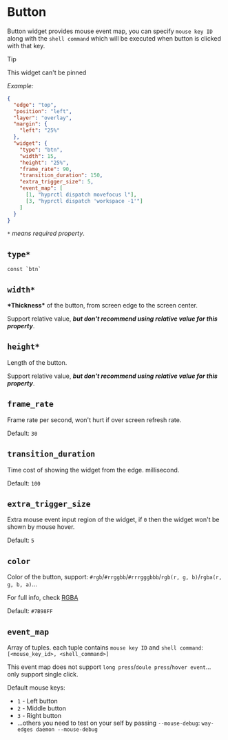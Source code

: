 # Button

Button widget provides mouse event map, you can specify `mouse key ID` along with the `shell command` which will be executed when button is clicked with that key.

> [!TIP]
> This widget can't be pinned

_Example:_

```json
{
  "edge": "top",
  "position": "left",
  "layer": "overlay",
  "margin": {
    "left": "25%"
  },
  "widget": {
    "type": "btn",
    "width": 15,
    "height": "25%",
    "frame_rate": 90,
    "transition_duration": 150,
    "extra_trigger_size": 5,
    "event_map": [
      [1, "hyprctl dispatch movefocus l"],
      [3, "hyprctl dispatch 'workspace -1'"]
    ]
  }
}
```

_`*` means required property_.

## `type*`

```plaintext
const `btn`
```

## `width*`

**\*Thickness\*** of the button, from screen edge to the screen center.

Support relative value, **_but don't recommend using relative value for this property_**.

## `height*`

Length of the button.

Support relative value, **_but don't recommend using relative value for this property_**.

## `frame_rate`

Frame rate per second, won't hurt if over screen refresh rate.

Default: `30`

## `transition_duration`

Time cost of showing the widget from the edge. millisecond.

Default: `100`

## `extra_trigger_size`

Extra mouse event input region of the widget, if `0` then the widget won't be shown by mouse hover.

Default: `5`

## `color`

Color of the button, support: `#rgb`/`#rrggbb`/`#rrrgggbbb`/`rgb(r, g, b)`/`rgba(r, g, b, a)`...

For full info, check [RGBA](https://gtk-rs.org/gtk4-rs/stable/latest/docs/src/gdk4/rgba.rs.html#205)

Default: `#7B98FF`

## `event_map`

Array of tuples. each tuple contains `mouse key ID` and `shell command`:  
`[<mouse_key_id>, <shell_command>]`

This event map does not support `long press`/`doule press`/`hover event`... only support single click.

Default mouse keys:

- `1` - Left button
- `2` - Middle button
- `3` - Right button
- ...others you need to test on your self by passing `--mouse-debug`: `way-edges daemon --mouse-debug`
